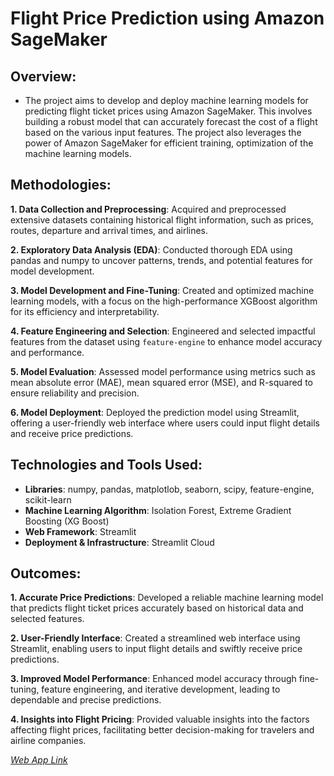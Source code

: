 # Flight Price Prediction using Amazon SageMaker

## Overview:

- The project aims to develop and deploy machine learning models for predicting flight ticket prices using Amazon SageMaker. This involves building a robust model that can accurately forecast the cost of a flight based on the various input features. The project also leverages the power of Amazon SageMaker for efficient training, optimization of the machine learning models.

## Methodologies:

**1. Data Collection and Preprocessing**: Acquired and preprocessed extensive datasets containing historical flight information, such as prices, routes, departure and arrival times, and airlines.

**2. Exploratory Data Analysis (EDA)**: Conducted thorough EDA using pandas and numpy to uncover patterns, trends, and potential features for model development.

**3. Model Development and Fine-Tuning**: Created and optimized machine learning models, with a focus on the high-performance XGBoost algorithm for its efficiency and interpretability.

**4. Feature Engineering and Selection**: Engineered and selected impactful features from the dataset using `feature-engine` to enhance model accuracy and performance.

**5. Model Evaluation**: Assessed model performance using metrics such as mean absolute error (MAE), mean squared error (MSE), and R-squared to ensure reliability and precision.

**6. Model Deployment**: Deployed the prediction model using Streamlit, offering a user-friendly web interface where users could input flight details and receive price predictions.

## Technologies and Tools Used:

* **Libraries**: numpy, pandas, matplotlob, seaborn, scipy, feature-engine, scikit-learn
* **Machine Learning Algorithm**: Isolation Forest, Extreme Gradient Boosting (XG Boost)
* **Web Framework**: Streamlit
* **Deployment & Infrastructure**: Streamlit Cloud

## Outcomes:

**1. Accurate Price Predictions**: Developed a reliable machine learning model that predicts flight ticket prices accurately based on historical data and selected features.

**2. User-Friendly Interface**: Created a streamlined web interface using Streamlit, enabling users to input flight details and swiftly receive price predictions.

**3. Improved Model Performance**: Enhanced model accuracy through fine-tuning, feature engineering, and iterative development, leading to dependable and precise predictions.

**4. Insights into Flight Pricing**: Provided valuable insights into the factors affecting flight prices, facilitating better decision-making for travelers and airline companies.

*[Web App Link](https://flight-price-prediction-using-amazon-sagemaker.streamlit.app/)*
